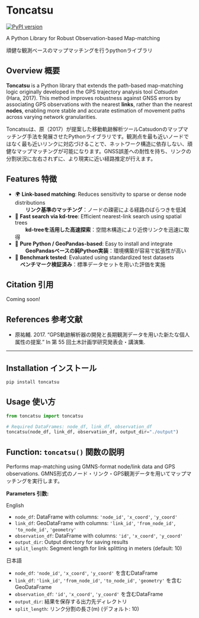 # Toncatsu
[![PyPI version](https://badge.fury.io/py/toncatsu.svg)](https://pypi.org/project/toncatsu/)

A Python Library for Robust Observation-based Map-matching

頑健な観測ベースのマップマッチングを行うpythonライブラリ

## Overview 概要

**Toncatsu** is a Python library that extends the path-based map-matching logic originally developed in the GPS trajectory analysis tool *Catsudon* (Hara, 2017). This method improves robustness against GNSS errors by associating GPS observations with the nearest **links**, rather than the nearest **nodes**, enabling more stable and accurate estimation of movement paths across varying network granularities.

Toncatsuは、原（2017）が提案した移動軌跡解析ツールCatsudonのマップマッチング手法を発展させたPythonライブラリです。観測点を最も近いノードではなく最も近いリンクに対応づけることで、ネットワーク構造に依存しない、頑健なマップマッチングが可能になります。GNSS誤差への耐性を持ち、リンクの分割状況に左右されずに、より現実に近い経路推定が行えます。

## Features 特徴

- 🌍 **Link-based matching**: Reduces sensitivity to sparse or dense node distributions  
  　　**リンク基準のマッチング**：ノードの疎密による経路のばらつきを低減
- 🚀 **Fast search via kd-tree**: Efficient nearest-link search using spatial trees  
  　　**kd-treeを活用した高速探索**：空間木構造により近傍リンクを迅速に取得
- 🐍 **Pure Python / GeoPandas-based**: Easy to install and integrate  
  　　**GeoPandasベースの純Python実装**：環境構築が容易で拡張性が高い
- 🧪 **Benchmark tested**: Evaluated using standardized test datasets  
  　**ベンチマーク検証済み**：標準データセットを用いた評価を実施

## Citation 引用
Coming soon!

## References 参考文献
- 原祐輔. 2017. “GPS軌跡解析器の開発と長期観測データを用いた新たな個人属性の提案.” In 第 55 回土木計画学研究発表会・講演集.

---

## Installation インストール

```bash
pip install toncatsu
```


## Usage 使い方

```python
from toncatsu import toncatsu

# Required DataFrames: node_df, link_df, observation_df
toncatsu(node_df, link_df, observation_df, output_dir="./output")
```

## Function: `toncatsu()` 関数の説明

Performs map-matching using GMNS-format node/link data and GPS observations.
GMNS形式のノード・リンク・GPS観測データを用いてマップマッチングを実行します。

**Parameters 引数:**

English
- `node_df`: DataFrame with columns: `'node_id'`, `'x_coord'`, `'y_coord'`  
- `link_df`: GeoDataFrame with columns: `'link_id'`, `'from_node_id'`, `'to_node_id'`, `'geometry'`  
- `observation_df`: DataFrame with columns: `'id'`, `'x_coord'`, `'y_coord'`  
- `output_dir`: Output directory for saving results
- `split_length`: Segment length for link splitting in meters (default: 10)

日本語
- `node_df`: `'node_id'`, `'x_coord'`, `'y_coord'` を含むDataFrame  
- `link_df`: `'link_id'`, `'from_node_id'`, `'to_node_id'`, `'geometry'` を含むGeoDataFrame  
- `observation_df`: `'id'`, `'x_coord'`, `'y_coord'` を含むDataFrame  
- `output_dir`: 結果を保存する出力先ディレクトリ
- `split_length`: リンク分割の長さ(m) (デフォルト: 10)
